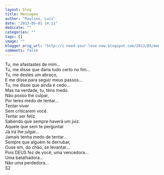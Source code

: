 ```yaml
---
layout: blog
title: Mensagem
author: "Paulino, Luís"
date: "2013-05-01 14:11"
dedicate: ""
categories: ""
tags: []
image: ""
blogger_orig_url: "http://i-need-your-love-now.blogspot.com/2013/05/mensagem.html"
comments: false
---
```


Tu, me afastastes de mim...\
Tu, me disse que daria tudo certo no fim...\
Tu, me destes um abraço,\
E me disse para seguir meus passos...\
Tu, me disse que ainda é cedo...\
Mas na verdade, tu, téns medo.\
Não posso lhe culpar,\
Por teres medo de tentar...\
Tentar viver\
Sem criticarem você.\
Tentar ser feliz\
Sabendo que sempre haverá um juiz.\
Aquele que sem te perguntar\
Já irá lhe julgar...\
Jamais tenha medo de tentar...\
Sempre que alguém te derrubar,\
Ouse em, do chão, se levantar...\
Pois DEUS fez de você, uma vencedora...\
Uma batalhadora...\
Não uma perdedora...\
S2
